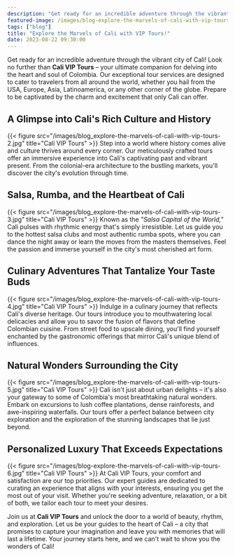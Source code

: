 ```yaml
---
description: "Get ready for an incredible adventure through the vibrant city of Cali! Look no further than Cali VIP Tours, your ultimate companion for delving into the heart and soul of Colombia."
featured-image: /images/blog-explore-the-marvels-of-cali-with-vip-tours-1.jpg
tags: ["blog"]
title: "Explore the Marvels of Cali with VIP Tours!"
date: 2023-08-22 09:30:00
---
```


Get ready for an incredible adventure through the vibrant city of Cali! Look no further than **Cali VIP Tours** – your ultimate companion for delving into the heart and soul of Colombia. Our exceptional tour services are designed to cater to travelers from all around the world, whether you hail from the USA, Europe, Asia, Latinoamerica, or any other corner of the globe. Prepare to be captivated by the charm and excitement that only Cali can offer.

## A Glimpse into Cali's Rich Culture and History

{{< figure src="/images/blog_explore-the-marvels-of-cali-with-vip-tours-2.jpg" title="Cali VIP Tours" >}}
Step into a world where history comes alive and culture thrives around every corner. Our meticulously crafted tours offer an immersive experience into Cali's captivating past and vibrant present. From the colonial-era architecture to the bustling markets, you'll discover the city's evolution through time.

## Salsa, Rumba, and the Heartbeat of Cali

{{< figure src="/images/blog_explore-the-marvels-of-cali-with-vip-tours-3.jpg" title="Cali VIP Tours" >}}
Known as the _"Salsa Capital of the World,"_ Cali pulses with rhythmic energy that's simply irresistible. Let us guide you to the hottest salsa clubs and most authentic rumba spots, where you can dance the night away or learn the moves from the masters themselves. Feel the passion and immerse yourself in the city's most cherished art form.

## Culinary Adventures That Tantalize Your Taste Buds

{{< figure src="/images/blog_explore-the-marvels-of-cali-with-vip-tours-4.jpg" title="Cali VIP Tours" >}}
Indulge in a culinary journey that reflects Cali's diverse heritage. Our tours introduce you to mouthwatering local delicacies and allow you to savor the fusion of flavors that define Colombian cuisine. From street food to upscale dining, you'll find yourself enchanted by the gastronomic offerings that mirror Cali's unique blend of influences.

## Natural Wonders Surrounding the City

{{< figure src="/images/blog_explore-the-marvels-of-cali-with-vip-tours-5.jpg" title="Cali VIP Tours" >}}
Cali isn't just about urban delights – it's also your gateway to some of Colombia's most breathtaking natural wonders. Embark on excursions to lush coffee plantations, dense rainforests, and awe-inspiring waterfalls. Our tours offer a perfect balance between city exploration and the exploration of the stunning landscapes that lie just beyond.

## Personalized Luxury That Exceeds Expectations

{{< figure src="/images/blog-explore-the-marvels-of-cali-with-vip-tours-6.jpg" title="Cali VIP Tours" >}}
At Cali VIP Tours, your comfort and satisfaction are our top priorities. Our expert guides are dedicated to curating an experience that aligns with your interests, ensuring you get the most out of your visit. Whether you're seeking adventure, relaxation, or a bit of both, we tailor each tour to meet your desires.

Join us at **Cali VIP Tours** and unlock the door to a world of beauty, rhythm, and exploration. Let us be your guides to the heart of Cali – a city that promises to capture your imagination and leave you with memories that will last a lifetime. Your journey starts here, and we can't wait to show you the wonders of Cali!
